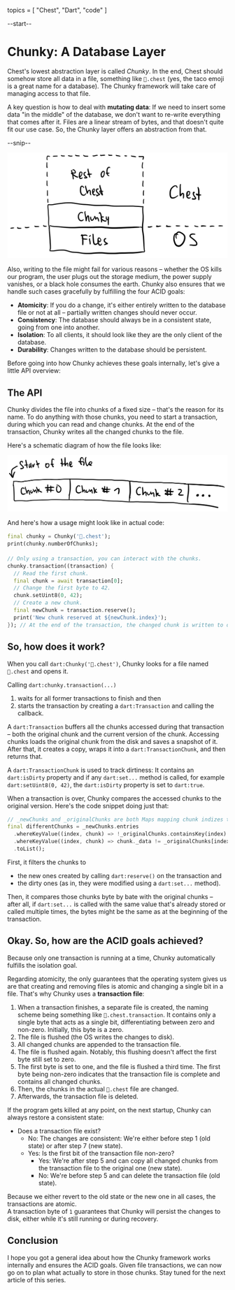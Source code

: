 topics = [ "Chest", "Dart", "code" ]

--start--

# Chunky: A Database Layer

Chest's lowest abstraction layer is called *Chunky*.
In the end, Chest should somehow store all data in a file, something like `🌮.chest` (yes, the taco emoji is a great name for a database). The Chunky framework will take care of managing access to that file.

A key question is how to deal with **mutating data**:
If we need to insert some data "in the middle" of the database, we don't want to re-write everything that comes after it.
Files are a linear stream of bytes, and that doesn't quite fit our use case. So, the Chunky layer offers an abstraction from that.

--snip--

![invert:Chest abstracts files](files/chest-chunky-layers.webp)

Also, writing to the file might fail for various reasons – whether the OS kills our program, the user plugs out the storage medium, the power supply vanishes, or a black hole consumes the earth. Chunky also ensures that we handle such cases gracefully by fulfilling the four ACID goals:

- **Atomicity**: If you do a change, it's either entirely written to the database file or not at all – partially written changes should never occur.
- **Consistency**: The database should always be in a consistent state, going from one into another.
- **Isolation**: To all clients, it should look like they are the only client of the database.
- **Durability**: Changes written to the database should be persistent.

Before going into how Chunky achieves these goals internally, let's give a little API overview:

## The API

Chunky divides the file into chunks of a fixed size – that's the reason for its name.
To do anything with those chunks, you need to start a transaction, during which you can read and change chunks.
At the end of the transaction, Chunky writes all the changed chunks to the file.

Here's a schematic diagram of how the file looks like:

![invert:Chunks are placed in the file one after another](files/chest-chunky-chunks.webp)

And here's how a usage might look like in actual code:

```dart
final chunky = Chunky('🌮.chest');
print(chunky.numberOfChunks);

// Only using a transaction, you can interact with the chunks.
chunky.transaction((transaction) {
  // Read the first chunk.
  final chunk = await transaction[0];
  // Change the first byte to 42.
  chunk.setUint8(0, 42);
  // Create a new chunk.
  final newChunk = transaction.reserve();
  print('New chunk reserved at ${newChunk.index}');
}); // At the end of the transaction, the changed chunk is written to disk.
```

## So, how does it work?

When you call `dart:Chunky('🌮.chest')`, Chunky looks for a file named `🌮.chest` and opens it.

Calling `dart:chunky.transaction(...)`

1. waits for all former transactions to finish and then
2. starts the transaction by creating a `dart:Transaction` and calling the callback.

A `dart:Transaction` buffers all the chunks accessed during that transaction – both the original chunk and the current version of the chunk.
Accessing chunks loads the original chunk from the disk and saves a snapshot of it.
After that, it creates a copy, wraps it into a `dart:TransactionChunk`, and then returns that.

A `dart:TransactionChunk` is used to track dirtiness: It contains an `dart:isDirty` property and if any `dart:set...` method is called, for example `dart:setUint8(0, 42)`, the `dart:isDirty` property is set to `dart:true`.

When a transaction is over, Chunky compares the accessed chunks to the original version.
Here's the code snippet doing just that:

```dart
// _newChunks and _originalChunks are both Maps mapping chunk indizes to chunks.
final differentChunks = _newChunks.entries
  .whereKeyValue((index, chunk) => !_originalChunks.containsKey(index) || chunk.isDirty)
  .whereKeyValue((index, chunk) => chunk._data != _originalChunks[index])
  .toList();
```

First, it filters the chunks to

- the new ones created by calling `dart:reserve()` on the transaction and
- the dirty ones (as in, they were modified using a `dart:set...` method).

Then, it compares those chunks byte by bate with the original chunks – after all, if `dart:set...` is called with the same value that's already stored or called multiple times, the bytes might be the same as at the beginning of the transaction.

## Okay. So, how are the ACID goals achieved?

Because only one transaction is running at a time, Chunky automatically fulfills the isolation goal.

Regarding atomicity, the only guarantees that the operating system gives us are that creating and removing files is atomic and changing a single bit in a file.
That's why Chunky uses a **transaction file**:

1. When a transaction finishes, a separate file is created, the naming scheme being something like `🌮.chest.transaction`. It contains only a single byte that acts as a single bit, differentiating between zero and non-zero. Initially, this byte is a zero.
2. The file is flushed (the OS writes the changes to disk).
3. All changed chunks are appended to the transaction file.
4. The file is flushed again. Notably, this flushing doesn't affect the first byte still set to zero.
5. The first byte is set to one, and the file is flushed a third time. The first byte being non-zero indicates that the transaction file is complete and contains all changed chunks.
6. Then, the chunks in the actual `🌮.chest` file are changed.
7. Afterwards, the transaction file is deleted.

If the program gets killed at any point, on the next startup, Chunky can always restore a consistent state:

- Does a transaction file exist?
  - No: The changes are consistent: We're either before step 1 (old state) or after step 7 (new state).
  - Yes: Is the first bit of the transaction file non-zero?
    - Yes: We're after step 5 and can copy all changed chunks from the transaction file to the original one (new state).
    - No: We're before step 5 and can delete the transaction file (old state).

Because we either revert to the old state or the new one in all cases, the transactions are atomic.  
A transaction byte of `1` guarantees that Chunky will persist the changes to disk, either while it's still running or during recovery.

## Conclusion

I hope you got a general idea about how the Chunky framework works internally and ensures the ACID goals.
Given file transactions, we can now go on to plan what actually to store in those chunks.
Stay tuned for the next article of this series.
